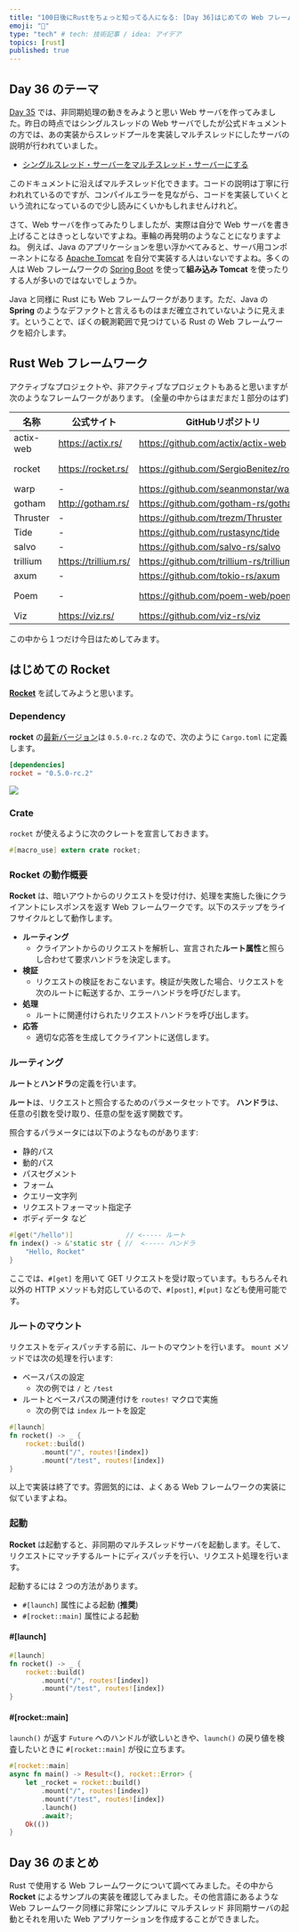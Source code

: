 ```yaml
---
title: "100日後にRustをちょっと知ってる人になる: [Day 36]はじめての Web フレームワーク"
emoji: "🦀"
type: "tech" # tech: 技術記事 / idea: アイデア
topics: [rust]
published: true
---
```

## Day 36 のテーマ

[Day 35](https://zenn.dev/shinyay/articles/hello-rust-day035) では、非同期処理の動きをみようと思い Web サーバを作ってみました。昨日の時点ではシングルスレッドの Web サーバでしたが公式ドキュメントの方では、あの実装からスレッドプールを実装しマルチスレッドにしたサーバの説明が行われていました。

- [シングルスレッド・サーバーをマルチスレッド・サーバーにする](https://doc.rust-lang.org/book/ch20-02-multithreaded.html)

このドキュメントに沿えばマルチスレッド化できます。コードの説明は丁寧に行われれているのですが、コンパイルエラーを見ながら、コードを実装していくという流れになっているので少し読みにくいかもしれませんけれど。

さて、Web サーバを作ってみたりしましたが、実際は自分で Web サーバを書き上げることはきっとしないですよね。車輪の再発明のようなことになりますよね。
例えば、Java のアプリケーションを思い浮かべてみると、サーバ用コンポーネントになる [Apache Tomcat](https://tomcat.apache.org/) を自分で実装する人はいないですよね。多くの人は Web フレームワークの [Spring Boot](https://spring.io/projects/spring-boot) を使って**組み込み Tomcat** を使ったりする人が多いのではないでしょうか。

Java と同様に Rust にも Web フレームワークがあります。ただ、Java の **Spring** のようなデファクトと言えるものはまだ確立されていないように見えます。ということで、ぼくの観測範囲で見つけている Rust の Web フレームワークを紹介します。

## Rust Web フレームワーク

アクティブなプロジェクトや、非アクティブなプロジェクトもあると思いますが次のようなフレームワークがあります。
(全量の中からはまだまだ１部分のはず)

|名称|公式サイト|GitHubリポジトリ|ドキュメント|
|---|--------|---------------|----------|
|actix-web|https://actix.rs/|https://github.com/actix/actix-web|https://docs.rs/actix-web/latest/actix_web/|
|rocket|https://rocket.rs/|https://github.com/SergioBenitez/rocket|https://rocket.rs/v0.5-rc/guide/introduction/|
|warp|-|https://github.com/seanmonstar/warp|https://docs.rs/warp/|
|gotham|http://gotham.rs/|https://github.com/gotham-rs/gotham/|https://docs.rs/gotham/|
|Thruster|-|https://github.com/trezm/Thruster|https://docs.rs/thruster|
|Tide|-|https://github.com/rustasync/tide|https://docs.rs/tide|
|salvo|-|https://github.com/salvo-rs/salvo|https://docs.rs/salvo/|
|trillium|https://trillium.rs/|https://github.com/trillium-rs/trillium|https://docs.trillium.rs/|
|axum|-|https://github.com/tokio-rs/axum|https://docs.rs/axum|
|Poem|-|https://github.com/poem-web/poem|https://github.com/poem-web/poem/blob/master/poem/README.md|
|Viz|https://viz.rs/|https://github.com/viz-rs/viz|https://docs.rs/viz/|

この中から１つだけ今日はためしてみます。

## はじめての Rocket

**[Rocket](https://rocket.rs/)** を試してみようと思います。

### Dependency

**rocket** の[最新バージョン](https://crates.io/crates/rocket/versions)は `0.5.0-rc.2` なので、次のように `Cargo.toml` に定義します。

```toml
[dependencies]
rocket = "0.5.0-rc.2"
```

![](https://storage.googleapis.com/zenn-user-upload/a548a1ada73b-20221001.png)

### Crate

`rocket` が使えるように次のクレートを宣言しておきます。

```rust
#[macro_use] extern crate rocket;
```

### Rocket の動作概要

**Rocket** は、暗いアウトからのリクエストを受け付け、処理を実施した後にクライアントにレスポンスを返す Web フレームワークです。以下のステップをライフサイクルとして動作します。

- **ルーティング**
  - クライアントからのリクエストを解析し、宣言された**ルート属性**と照らし合わせて要求ハンドラを決定します。
- **検証**
  - リクエストの検証をおこないます。検証が失敗した場合、リクエストを次のルートに転送するか、エラーハンドラを呼びだします。
- **処理**
  - ルートに関連付けられたリクエストハンドラを呼び出します。
- **応答**
  - 適切な応答を生成してクライアントに送信します。

### ルーティング

**ルート**と**ハンドラ**の定義を行います。

**ルート**は、リクエストと照合するためのパラメータセットです。
**ハンドラ**は、任意の引数を受け取り、任意の型を返す関数です。

照合するパラメータには以下のようなものがあります:

- 静的パス
- 動的パス
- パスセグメント
- フォーム
- クエリー文字列
- リクエストフォーマット指定子
- ボディデータ
など

```rust
#[get("/hello")]　　　　　　　　// <----- ルート
fn index() -> &'static str { //  <----- ハンドラ
    "Hello, Rocket"
}
```

ここでは、`#[get]` を用いて GET リクエストを受け取っています。もちろんそれ以外の HTTP メソッドも対応しているので、`#[post]`, `#[put]` なども使用可能です。

### ルートのマウント

リクエストをディスパッチする前に、ルートのマウントを行います。
`mount` メソッドでは次の処理を行います:

- ベースパスの設定
  - 次の例では `/` と `/test`
- ルートとベースパスの関連付けを `routes!` マクロで実施
  - 次の例では `index` ルートを設定

```rust
#[launch]
fn rocket() -> _ {
    rocket::build()
        .mount("/", routes![index])
        .mount("/test", routes![index])
}
```

以上で実装は終了です。雰囲気的には、よくある Web フレームワークの実装に似ていますよね。

### 起動

**Rocket** は起動すると、非同期のマルチスレッドサーバを起動します。そして、リクエストにマッチするルートにディスパッチを行い、リクエスト処理を行います。

起動するには 2 つの方法があります。

- `#[launch]` 属性による起動 (**推奨**)
- `#[rocket::main]` 属性による起動

#### #[launch]

```rust
#[launch]
fn rocket() -> _ {
    rocket::build()
        .mount("/", routes![index])
        .mount("/test", routes![index])
}
```

#### #[rocket::main]

`launch()` が返す `Future` へのハンドルが欲しいときや、`launch()` の戻り値を検査したいときに `#[rocket::main]` が役に立ちます。

```rust
#[rocket::main]
async fn main() -> Result<(), rocket::Error> {
    let _rocket = rocket::build()
        .mount("/", routes![index])
        .mount("/test", routes![index])
        .launch()
        .await?;
    Ok(())
}
```

## Day 36 のまとめ

Rust で使用する Web フレームワークについて調べてみました。その中から **Rocket** によるサンプルの実装を確認してみました。その他言語にあるような Web フレームワーク同様に非常にシンプルに マルチスレッド 非同期サーバの起動とそれを用いた Web アプリケーションを作成することができました。
